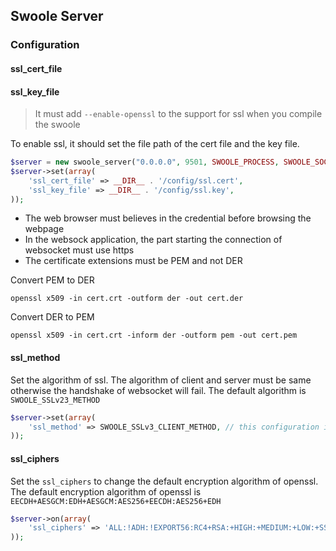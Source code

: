 ## Swoole Server

### Configuration

#### ssl_cert_file
#### ssl_key_file

> It must add `--enable-openssl` to the support for ssl when you compile the swoole

To enable ssl, it should set the file path of the cert file and the key file.

```php
$server = new swoole_server("0.0.0.0", 9501, SWOOLE_PROCESS, SWOOLE_SOCK_TCP | SWOOLE_SSL);
$server->set(array(
    'ssl_cert_file' => __DIR__ . '/config/ssl.cert',
    'ssl_key_file' => __DIR__ . '/config/ssl.key',
));
```

 - The web browser must believes in the credential before browsing the webpage
 - In the websock application, the part starting the connection of websocket must use https
 - The certificate extensions must be PEM and not DER

Convert PEM to DER
```
openssl x509 -in cert.crt -outform der -out cert.der
```
Convert DER to PEM
```
openssl x509 -in cert.crt -inform der -outform pem -out cert.pem
```

#### ssl_method

Set the algorithm of ssl. The algorithm of client and server must be same otherwise the handshake of websocket will fail.
The default algorithm is `SWOOLE_SSLv23_METHOD`

```php
$server->set(array(
    'ssl_method' => SWOOLE_SSLv3_CLIENT_METHOD, // this configuration is available for the swoole whose version is higher than 1.7.20
));
```

#### ssl_ciphers

Set the `ssl_ciphers` to change the default encryption algorithm of openssl. The default encryption algorithm of openssl is `EECDH+AESGCM:EDH+AESGCM:AES256+EECDH:AES256+EDH`

```php
$server->on(array(
    'ssl_ciphers' => 'ALL:!ADH:!EXPORT56:RC4+RSA:+HIGH:+MEDIUM:+LOW:+SSLv2:+EXP', // the swoole use the default algorithm when the `ssl_ciphers` is empty
));
```
